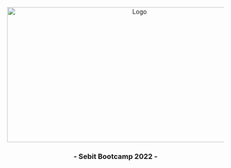 <div align="center">
	<img src="https://coderspace-storage-prod.s3.eu-central-1.amazonaws.com/media/cache/80/bd/80bd7dcc88a02211a0d8405b8cb77fae.jpg" alt="Logo" width="600" height="314">
	<h3 align="center">- Sebit Bootcamp 2022 -</h3>
</div>